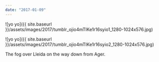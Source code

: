 ```yaml
---
date: "2017-01-09"
---
```


![yo yo]({{ site.baseurl }}/assets/images/2017/tumblr_ojio4mTIKe1r16syio1_1280-1024x576.jpg)

![yo yo]({{ site.baseurl }}/assets/images/2017/tumblr_ojio4mTIKe1r16syio2_1280-1024x576.jpg)

The fog over Lleida on the way down from Ager.
